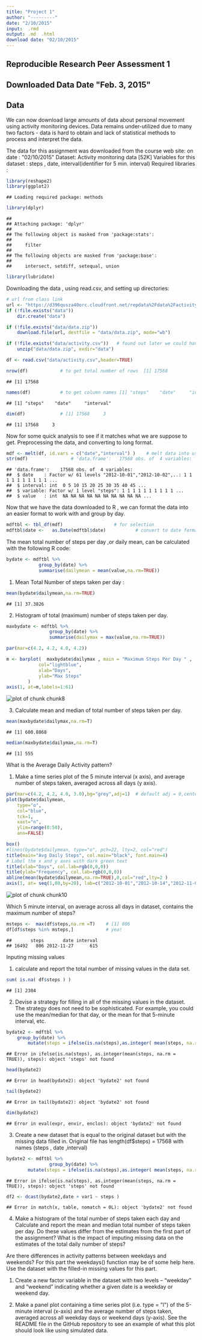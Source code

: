 ```yaml
---
title: "Project 1"
author: "---------"
date: "2/10/2015"
input:  .rmd
output: .md  .html 
download date: "02/10/2015"
---
```


## Reproducible Research Peer Assessment 1
## Downloaded Data Date "Feb. 3, 2015" 
## Data

We can now download large amounts of data about personal movement
using activity monitoring devices. Data remains under-utilized due to
many two factors - data is hard to obtain and lack of statistical methods
to process and interpret the data.


The data for this assignment was  downloaded from the course web site:
on date : "02/10/2015"
Dataset: Activity monitoring data [52K]
Variables for this dataset : steps , date, interval(identifier for 5 min. interval)
Required libraries  :


```r
library(reshape2)
library(ggplot2)   
```

```
## Loading required package: methods
```

```r
library(dplyr)
```

```
## 
## Attaching package: 'dplyr'
## 
## The following object is masked from 'package:stats':
## 
##     filter
## 
## The following objects are masked from 'package:base':
## 
##     intersect, setdiff, setequal, union
```

```r
library(lubridate)
```

Downloading the data , using read.csv, and setting up directories:

```r
# url from class link
url <- "https://d396qusza40orc.cloudfront.net/repdata%2Fdata%2Factivity.zip"
if (!file.exists("data")) 
    dir.create("data")

if (!file.exists("data/data.zip")) 
    download.file(url, destfile = "data/data.zip", mode="wb")     

if (!file.exists("data/activity.csv"))   # found out later we could have just cloned it ;)			 
    unzip("data/data.zip", exdir="data")

df <- read.csv("data/activity.csv",header=TRUE)
```



```r
nrow(df)			# to get total number of rows  [1] 17568
```

```
## [1] 17568
```

```r
names(df)			# to get column names [1] "steps"    "date"     "interval"
```

```
## [1] "steps"    "date"     "interval"
```

```r
dim(df)				# [1] 17568     3
```

```
## [1] 17568     3
```


Now for some quick analysis to see if it matches what we are suppose to get.
Preprocessing the  data, and converting to long format.

```r
mdf <- melt(df, id.vars = c("date","interval") )	# melt data into usable format 
str(mdf)				# 'data.frame':   17568 obs. of  4 variables:
```

```
## 'data.frame':	17568 obs. of  4 variables:
##  $ date    : Factor w/ 61 levels "2012-10-01","2012-10-02",..: 1 1 1 1 1 1 1 1 1 1 ...
##  $ interval: int  0 5 10 15 20 25 30 35 40 45 ...
##  $ variable: Factor w/ 1 level "steps": 1 1 1 1 1 1 1 1 1 1 ...
##  $ value   : int  NA NA NA NA NA NA NA NA NA NA ...
```


Now that we have the data downloaded to R , we can format the data
into an easier format to work with and group by day.


```r
mdftbl <- tbl_df(mdf)      				# for selection
mdftbl$date <-   as.Date(mdftbl$date)  			# convert to date format
```

<!--   head(mdftbl)     --> 
<!--   date            interval variable value     --> 
<!--    2012-10-01        0     steps     NA       -->


The mean total number of steps per day ,or daily mean, can be calculated with the following R code:

```r
bydate <- mdftbl %>% 
       		group_by(date) %>%
       		summarise(dailymean = mean(value,na.rm=TRUE))
```


1. Mean Total Number of steps taken per day :
<!--  37.3826  removes all NaN's  -->

```r
mean(bydate$dailymean,na.rm=TRUE)     
```

```
## [1] 37.3826
```

2. Histogram of total (maximum) number of steps taken per day.


```r
maxbydate <- mdftbl %>%
                group_by(date) %>%
                summarise(dailymax = max(value,na.rm=TRUE))

par(mar=c(4.2, 4.2, 4.0, 4.2))

m <- barplot(  maxbydate$dailymax , main = "Maximum Steps Per Day " ,
            col="lightblue",
            xlab="Days",
            ylab="Max Steps"
        )
axis(1, at=m,labels=1:61)
```

![plot of chunk chunk8](figure/chunk8-1.png) 

3. Calculate mean and median of total number of steps taken per day.

```r
mean(maxbydate$dailymax,na.rm=T) 
```

```
## [1] 600.8868
```

```r
median(maxbydate$dailymax,na.rm=T)
```

```
## [1] 555
```

What is the Average Daily Activity pattern?
1. Make a time series plot of the 5 minute interval (x axis), and average number of steps taken, 
averaged across all days (y axis).

```r
par(mar=c(4.2, 4.2, 4.0, 3.0),bg="grey",adj=1)  # default adj = 0,center, 1 = right
plot(bydate$dailymean,
    type="o",
    col="blue",
    tck=1,
    xaxt="n",
    ylim=range(0:50),
    ann=FALSE)

box()
#lines(bydate$dailymean, type="o", pch=22, lty=2, col="red")
title(main="Avg Daily Steps", col.main="black", font.main=4)
# Label the x and y axes with dark green text
title(xlab="Days", col.lab=rgb(0,0,0))
title(ylab="Frequency", col.lab=rgb(0,0,0))
abline(mean(bydate$dailymean,na.rm=TRUE),0,col="red",lty=2 )
axis(1, at= seq(1,80,by=20), lab=c("2012-10-01","2012-10-14","2012-11-01","2012-11-30"))
```

![plot of chunk chunk10](figure/chunk10-1.png) 

Which 5 minute interval, on average across all days in dataset, 
contains the maximum number of steps?

```r
msteps <-  max(df$steps,na.rm =T)    # [1] 806
df[df$steps %in% msteps,]            # yea!
```

```
##       steps       date interval
## 16492   806 2012-11-27      615
```


Inputing missing values
1. calculate and report the total number of missing values in the data set.

```r
sum( is.na( df$steps ) )   
```

```
## [1] 2304
```

2. Devise a strategy for filling in all of the missing values in the dataset. 
The strategy does not need to be sophisticated. For example, you could use the 
mean/median for that day, or the mean for that 5-minute interval, etc.
<!-- bydate <- mdftbl %>%                       -->
<!--           group_by(date) %>%               -->
<!--           summarise(dailymean = mean(value,na.rm=TRUE))  -->



```r
bydate2 <- mdftbl %>%
	group_by(date) %>%
        mutate(steps = ifelse(is.na(steps),as.integer( mean(steps, na.rm = T)),steps))
```

```
## Error in ifelse(is.na(steps), as.integer(mean(steps, na.rm = TRUE)), steps): object 'steps' not found
```

```r
head(bydate2)
```

```
## Error in head(bydate2): object 'bydate2' not found
```

```r
tail(bydate2)
```

```
## Error in tail(bydate2): object 'bydate2' not found
```

```r
dim(bydate2)
```

```
## Error in eval(expr, envir, enclos): object 'bydate2' not found
```


3. Create a new dataset that is equal to the original dataset but with the missing data filled in.
   Original file has length(df$steps) = 17568 with names (steps , date ,interval)

```r
bydate2 <- mdftbl %>%
                group_by(date) %>%
		mutate(steps = ifelse(is.na(steps),as.integer( mean(steps, na.rm = T)),steps))
```

```
## Error in ifelse(is.na(steps), as.integer(mean(steps, na.rm = TRUE)), steps): object 'steps' not found
```

```r
df2 <- dcast(bydate2,date + var1 ~ steps )
```

```
## Error in match(x, table, nomatch = 0L): object 'bydate2' not found
```

4. Make a histogram of the total number of steps taken each day and Calculate and report the mean and median total number of steps taken per day. Do these values differ from the estimates from the first part of the assignment? What is the impact of imputing missing data on the estimates of the total daily number of steps?


Are there differences in activity patterns between weekdays and weekends?
For this part the weekdays() function may be of some help here. Use the dataset with the filled-in missing values for this part.

1)  Create a new factor variable in the dataset with two levels – “weekday” and “weekend” indicating whether a given date is a weekday or weekend day.

2)  Make a panel plot containing a time series plot (i.e. type = "l") of the 5-minute interval (x-axis) and the average number of steps taken, averaged across all weekday days or weekend days (y-axis). See the README file in the GitHub repository to see an example of what this plot should look like using simulated data.





